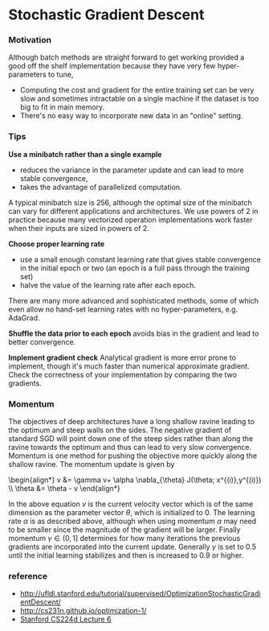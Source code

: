 # Stochastic Gradient Descent

### Motivation
Although batch methods are straight forward to get working provided a good off the shelf implementation because they have very few hyper-parameters to tune,
* Computing the cost and gradient for the entire training set can be very slow and sometimes intractable on a single machine if the dataset is too big to fit in main memory.
* There's no easy way to incorporate new data in an "online" setting.

### Tips
**Use a minibatch rather than a single example**
* reduces the variance in the parameter update and can lead to more stable convergence, 
* takes the advantage of parallelized computation. 

A typical minibatch size is 256, although the optimal size of the minibatch can vary for different applications and architectures. We use powers of 2 in practice because many vectorized operation implementations work faster when their inputs are sized in powers of 2. 

**Choose proper learning rate**
* use a small enough constant learning rate that gives stable convergence in the initial epoch or two (an epoch is a full pass through the training set)
* halve the value of the learning rate after each epoch.

There are many more advanced and sophisticated methods, some of which even allow no hand-set learning rates with no hyper-parameters, e.g. AdaGrad.

**Shuffle the data prior to each epoch**
avoids bias in the gradient and lead to better convergence.

**Implement gradient check**
Analytical gradient is more error prone to implement, though it's much faster than numerical approximate gradient. Check the correctness of your implementation by comparing the two gradients.


### Momentum
The objectives of deep architectures have a long shallow ravine leading to the optimum and steep walls on the sides. The negative gradient of standard SGD will point down one of the steep sides rather than along the ravine towards the optimum and thus can lead to very slow convergence. 
Momentum is one method for pushing the objective more quickly along the shallow ravine. The momentum update is given by

\begin{align*}
v &= \gamma v+ \alpha \nabla_{\theta} J(\theta; x^{(i)},y^{(i)}) \\\\
\theta &= \theta - v
\end{align*}

In the above equation $v$ is the current velocity vector which is of the same dimension as the parameter vector $\theta$, which is initialized to 0. The learning rate $\alpha$ is as described above, although when using momentum $\alpha$ may need to be smaller since the magnitude of the gradient will be larger. Finally momentum $\gamma \in (0,1]$ determines for how many iterations the previous gradients are incorporated into the current update. Generally $\gamma$ is set to 0.5 until the initial learning stabilizes and then is increased to 0.9 or higher.

### reference
- http://ufldl.stanford.edu/tutorial/supervised/OptimizationStochasticGradientDescent/
- http://cs231n.github.io/optimization-1/
- [Stanford CS224d Lecture 6](http://cs224d.stanford.edu/lectures/CS224d-Lecture6.pdf)
